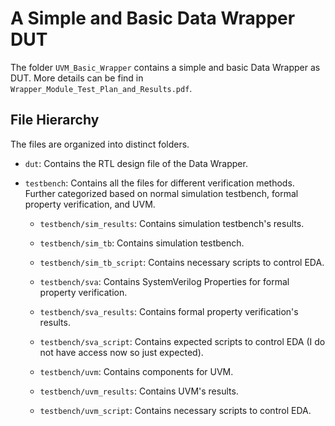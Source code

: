# A Simple and Basic Data Wrapper DUT

The folder `UVM_Basic_Wrapper` contains a simple and basic Data Wrapper as DUT. More details can be find in `Wrapper_Module_Test_Plan_and_Results.pdf`.



## File Hierarchy

The files are organized into distinct folders.

- `dut`: Contains the RTL design file of the Data Wrapper.

- `testbench`: Contains all the files for different verification methods. Further categorized based on normal simulation testbench, formal property verification, and UVM.

  - `testbench/sim_results`: Contains simulation testbench's results.

  - `testbench/sim_tb`: Contains simulation testbench.

  - `testbench/sim_tb_script`: Contains necessary scripts to control EDA.

  - `testbench/sva`: Contains SystemVerilog Properties for formal property verification.

  - `testbench/sva_results`: Contains formal property verification's results.

  - `testbench/sva_script`: Contains expected scripts to control EDA (I do not have access now so just expected).

  - `testbench/uvm`: Contains components for UVM.

  - `testbench/uvm_results`: Contains UVM's results.

  - `testbench/uvm_script`: Contains necessary scripts to control EDA.

    